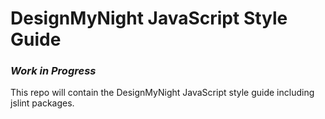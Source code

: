 # DesignMyNight JavaScript Style Guide

### _Work in Progress_

This repo will contain the DesignMyNight JavaScript style guide including jslint packages.

